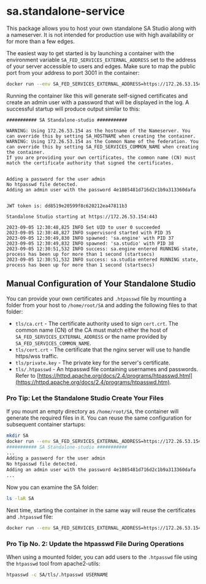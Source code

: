# sa.standalone-service

This package allows you to host your own standalone SA Studio along with a nameserver. It is not intended for production use with high availability or for more than a few edges.

The easiest way to get started is by launching a container with the environment variable `SA_FED_SERVICES_EXTERNAL_ADDRESS` set to the address of your server accessible to users and edges. Make sure to map the public port from your address to port 3001 in the container:

```bash
docker run --env SA_FED_SERVICES_EXTERNAL_ADDRESS=https://172.26.53.154:443 -p 443:3001
```

Running the container like this will generate self-signed certificates and create an admin user with a password that will be displayed in the log. A successful startup will produce output similar to this:

```plaintext
########### SA Standalone-studio ###########

WARNING: Using 172.26.53.154 as the hostname of the Nameserver. You can override this by setting SA_HOSTNAME when creating the container.
WARNING: Using 172.26.53.154 as the Common Name of the federation. You can override this by setting SA_FED_SERVICES_COMMON_NAME when creating the container.
If you are providing your own certificates, the common name (CN) must match the certificate authority that signed the certificates.


Adding a password for the user admin
No htpasswd file detected.
Adding an admin user with the password 4e1085481d716d2c1b9a313360dafa


JWT token is: dd8519e20599f8c620212ea47811b3

Standalone Studio starting at https://172.26.53.154:443

2023-09-05 12:30:48,825 INFO Set UID to user 0 succeeded
2023-09-05 12:30:48,827 INFO supervisord started with PID 35
2023-09-05 12:30:49,830 INFO spawned: 'sa.engine' with PID 37
2023-09-05 12:30:49,832 INFO spawned: 'sa.studio' with PID 38
2023-09-05 12:30:51,532 INFO success: sa.engine entered RUNNING state, process has been up for more than 1 second (startsecs)
2023-09-05 12:30:51,532 INFO success: sa.studio entered RUNNING state, process has been up for more than 1 second (startsecs)
```

## Manual Configuration of Your Standalone Studio

You can provide your own certificates and `.htpasswd` file by mounting a folder from your host to `/home/root/SA` and adding the following files to that folder:

* `tls/ca.crt` - The certificate authority used to sign `cert.crt`. The common name (CN) of the CA must match either the host of `SA_FED_SERVICES_EXTERNAL_ADDRESS` or the name provided by `SA_FED_SERVICES_COMMON_NAME`.
* `tls/cert.crt` - The certificate that the nginx server will use to handle https/wss traffic.
* `tls/private.key` - The private key for the server's certificate.
* `tls/.htpasswd` - An htpasswd file containing usernames and passwords. Refer to [https://httpd.apache.org/docs/2.4/programs/htpasswd.html](https://httpd.apache.org/docs/2.4/programs/htpasswd.htm).

### Pro Tip: Let the Standalone Studio Create Your Files

If you mount an empty directory as `/home/root/SA`, the container will generate the required files in it. You can reuse the same configuration for subsequent container startups:

```bash
mkdir SA
docker run --env SA_FED_SERVICES_EXTERNAL_ADDRESS=https://172.26.53.154:443 -p 443:3001 -v $(pwd)/SA:/home/root/SA sa.standalone-studio:0.0.1
########### SA Standalone-studio ###########
...
Adding a password for the user admin
No htpasswd file detected.
Adding an admin user with the password 4e1085481d716d2c1b9a313360dafa
...
```

Now you can examine the SA folder:

```bash
ls -laR SA
```

Next time, starting the container in the same way will reuse the certificates and `.htpasswd` file:

```bash
docker run --env SA_FED_SERVICES_EXTERNAL_ADDRESS=https://172.26.53.154:443 -p 443:3001 -v $(pwd)/SA:/home/root/SA sa.standalone-studio:0.0.1
```

### Pro Tip No. 2: Update the htpasswd File During Operations

When using a mounted folder, you can add users to the `.htpasswd` file using the `htpasswd` tool from apache2-utils:

```bash
htpasswd -c SA/tls/.htpasswd USERNAME
```

